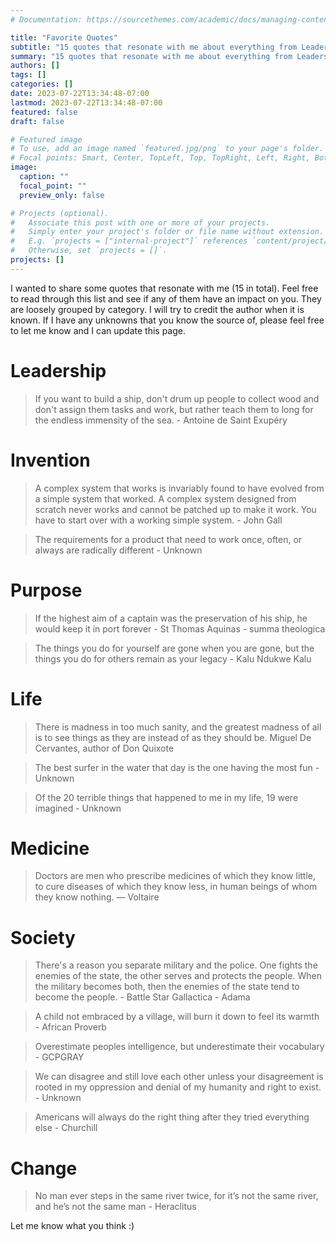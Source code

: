 ```yaml
---
# Documentation: https://sourcethemes.com/academic/docs/managing-content/

title: "Favorite Quotes"
subtitle: "15 quotes that resonate with me about everything from Leadership to Invention."
summary: "15 quotes that resonate with me about everything from Leadership to Invention."
authors: []
tags: []
categories: []
date: 2023-07-22T13:34:48-07:00
lastmod: 2023-07-22T13:34:48-07:00
featured: false
draft: false

# Featured image
# To use, add an image named `featured.jpg/png` to your page's folder.
# Focal points: Smart, Center, TopLeft, Top, TopRight, Left, Right, BottomLeft, Bottom, BottomRight.
image:
  caption: ""
  focal_point: ""
  preview_only: false

# Projects (optional).
#   Associate this post with one or more of your projects.
#   Simply enter your project's folder or file name without extension.
#   E.g. `projects = ["internal-project"]` references `content/project/deep-learning/index.md`.
#   Otherwise, set `projects = []`.
projects: []
---
```


I wanted to share some quotes that resonate with me (15 in total). 
Feel free to read through this list and see if any of them have an impact on you.
They are loosely grouped by category.
I will try to credit the author when it is known. 
If I have any unknowns that you know the source of, please feel free to let me know and I can update this page.

# Leadership
> If you want to build a ship, don't drum up people to collect wood and don't assign them tasks and work, 
> but rather teach them to long for the endless immensity of the sea. - Antoine de Saint Exupéry

# Invention
> A complex system that works is invariably found to have evolved from a simple system that worked. 
> A complex system designed from scratch never works and cannot be patched up to make it work. 
> You have to start over with a working simple system. - John Gall

> The requirements for a product that need to work once, often, or always are radically different - Unknown

# Purpose
> If the highest aim of a captain was the preservation of his ship, 
> he would keep it in port forever - St Thomas Aquinas - summa theologica

> The things you do for yourself are gone when you are gone, 
> but the things you do for others remain as your legacy - Kalu Ndukwe Kalu

# Life
> There is madness in too much sanity, and the greatest madness of all is to see things as they are 
> instead of as they should be. Miguel De Cervantes, author of Don Quixote

> The best surfer in the water that day is the one having the most fun - Unknown

> Of the 20 terrible things that happened to me in my life, 19 were imagined - Unknown

# Medicine
> Doctors are men who prescribe medicines of which they know little, 
> to cure diseases of which they know less, in human beings of whom they know nothing. — Voltaire

# Society
> There's a reason you separate military and the police. 
> One fights the enemies of the state, the other serves and protects the people. 
> When the military becomes both, then the enemies of the state tend to become the people. - Battle Star Gallactica - Adama

> A child not embraced by a village, will burn it down to feel its warmth - African Proverb

> Overestimate peoples intelligence, but underestimate their vocabulary - GCPGRAY

> We can disagree and still love each other unless your disagreement 
> is rooted in my oppression and denial of my humanity and right to exist. - Unknown

> Americans will always do the right thing after they tried everything else - Churchill

# Change
> No man ever steps in the same river twice, for it’s not the same river, and he’s not the same man - Heraclitus

Let me know what you think :)
